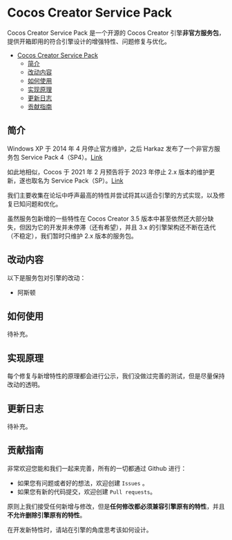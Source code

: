 # Cocos Creator Service Pack

Cocos Creator Service Pack 是一个开源的 Cocos Creator 引擎**非官方服务包**，提供开箱即用的符合引擎设计的增强特性、问题修复与优化。

<!-- @import "[TOC]" {cmd="toc" depthFrom=2 depthTo=6 orderedList=false} -->

<!-- code_chunk_output -->

- [Cocos Creator Service Pack](#cocos-creator-service-pack)
  - [简介](#简介)
  - [改动内容](#改动内容)
  - [如何使用](#如何使用)
  - [实现原理](#实现原理)
  - [更新日志](#更新日志)
  - [贡献指南](#贡献指南)

<!-- /code_chunk_output -->

## 简介

Windows XP 于 2014 年 4 月停止官方维护，之后 Harkaz 发布了一个非官方服务包 Service Pack 4（SP4）。[Link](https://www.softpedia.com/get/Others/Signatures-Updates/Windows-XP-SP4-Unofficial.shtml)

如此地相似，Cocos 于 2021 年 2 月预告将于 2023 年停止 2.x 版本的维护更新，遂也取名为 Service Pack（SP）。[Link](https://forum.cocos.org/t/topic/106026)

我们主要收集在论坛中呼声最高的特性并尝试将其以适合引擎的方式实现，以及修复已知问题和优化。

虽然服务包新增的一些特性在 Cocos Creator 3.5 版本中甚至依然还大部分缺失，但因为它的开发并未停滞（还有希望），并且 3.x 的引擎架构还不断在迭代（不稳定），我们暂时只维护 2.x 版本的服务包。

## 改动内容

以下是服务包对引擎的改动：

- 阿斯顿

## 如何使用

待补充。

## 实现原理

每个修复与新增特性的原理都会进行公示，我们没做过完善的测试，但是尽量保持改动的透明。

## 更新日志

待补充。

## 贡献指南

非常欢迎您能和我们一起来完善，所有的一切都通过 Github 进行：

- 如果您有问题或者好的想法，欢迎创建 `Issues` 。
- 如果您有新的代码提交，欢迎创建 `Pull requests`。

原则上我们接受任何新增与修改，但是**任何修改都必须兼容引擎原有的特性**，并且**不允许删除引擎原有的特性**。

在开发新特性时，请站在引擎的角度思考该如何设计。

